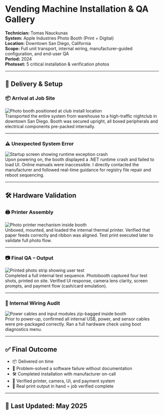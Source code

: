 # Vending Machine Installation & QA Gallery  
**Technician:** Tomas Nauckunas  
**System:** Apple Industries Photo Booth (Print + Digital)  
**Location:** Downtown San Diego, California  
**Scope:** Full unit transport, internal wiring, manufacturer-guided configuration, and end-user QA  
**Period:** 2024  
**Photoset:** 5 critical installation & verification photos

---

## 🚚 Delivery & Setup

### 📦 Arrival at Job Site  
![Photo booth positioned at club install location](../assets/vending_machines/photo_booth_positioned.jpg)  
Transported the entire system from warehouse to a high-traffic nightclub in downtown San Diego. Booth was secured upright, all boxed peripherals and electrical components pre-packed internally.

---

### ⚠️ Unexpected System Error  
![Startup screen showing runtime exception crash](../assets/vending_machines/boot_error_runtime_exception.jpg)  
Upon powering on, the booth displayed a .NET runtime crash and failed to load UI. Online manuals were inaccessible. I directly contacted the manufacturer and followed real-time guidance for registry file repair and reboot sequencing.

---

## 🛠 Hardware Validation

### 🖨️ Printer Assembly  
![Photo printer mechanism inside booth](../assets/vending_machines/printer_mechanism_loaded.jpg)  
Unboxed, mounted, and loaded the internal thermal printer. Verified that paper feeds correctly and ribbon was aligned. Test print executed later to validate full photo flow.

---

### 📷 Final QA – Output  
![Printed photo strip showing user test](../assets/vending_machines/test_print_pass.jpg)  
Completed a full internal test sequence. Photobooth captured four test shots, printed on site. Verified UI response, camera lens clarity, screen prompts, and payment flow (cash/card emulation).

---

### 🧰 Internal Wiring Audit  
![Power cables and input modules zip-bagged inside booth](../assets/vending_machines/cable_bagged_wiring_preinstall.jpg)  
Prior to power-up, confirmed all internal USB, power, and sensor cables were pre-packaged correctly. Ran a full hardware check using boot diagnostics menu.

---

## ✅ Final Outcome

- 📦 Delivered on time  
- 🧠 Problem-solved a software failure without documentation  
- 🛠 Completed installation with manufacturer on-call  
- 📸 Verified printer, camera, UI, and payment system  
- 🧾 Real print output in hand = job verified complete

---

## 📅 Last Updated: May 2025
